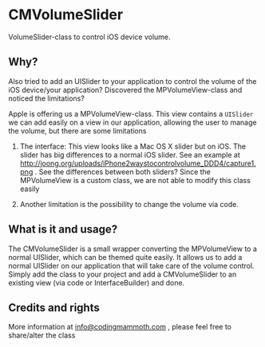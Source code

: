 CMVolumeSlider
==============

VolumeSlider-class to control iOS device volume.

Why?
--------------

Also tried to add an UISlider to your application to control the volume of the iOS device/your application?
Discovered the MPVolumeView-class and noticed the limitations?

Apple is offering us a MPVolumeView-class. This view contains a `UISlider` we can add easily on a view in our application,
allowing the user to manage the volume, but there are some limitations

1. The interface:  This view looks like a Mac OS X slider but on iOS. The slider has big differences to a normal iOS slider.
See an example at http://joong.org/uploads/iPhone2waystocontrolvolume_DDD4/capture1.png . See the differences between both sliders?
Since the MPVolumeView is a custom class, we are not able to modify this class easily

2. Another limitation is the possibility to change the volume via code.

What is it and usage?
--------------

The CMVolumeSlider is a small wrapper converting the MPVolumeView to a normal UISlider, which can be themed quite easily.
It allows us to add a normal UISlider on our application that will take care of the volume control.
Simply add the class to your project and add a CMVolumeSlider to an existing view (via code or InterfaceBuilder) and done.

Credits and rights
--------------

More information at info@codingmammoth.com , please feel free to share/alter the class
